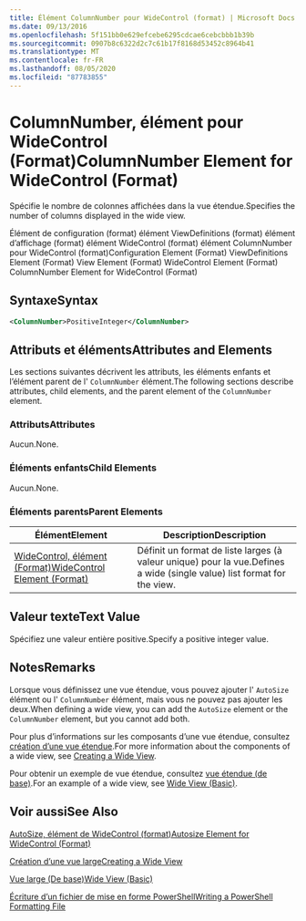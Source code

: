```yaml
---
title: Élément ColumnNumber pour WideControl (format) | Microsoft Docs
ms.date: 09/13/2016
ms.openlocfilehash: 5f151bb0e629efcebe6295cdcae6cebcbbb1b39b
ms.sourcegitcommit: 0907b8c6322d2c7c61b17f8168d53452c8964b41
ms.translationtype: MT
ms.contentlocale: fr-FR
ms.lasthandoff: 08/05/2020
ms.locfileid: "87783855"
---
```

# <a name="columnnumber-element-for-widecontrol-format"></a><span data-ttu-id="fe9ce-102">ColumnNumber, élément pour WideControl (Format)</span><span class="sxs-lookup"><span data-stu-id="fe9ce-102">ColumnNumber Element for WideControl (Format)</span></span>

<span data-ttu-id="fe9ce-103">Spécifie le nombre de colonnes affichées dans la vue étendue.</span><span class="sxs-lookup"><span data-stu-id="fe9ce-103">Specifies the number of columns displayed in the wide view.</span></span>

<span data-ttu-id="fe9ce-104">Élément de configuration (format) élément ViewDefinitions (format) élément d’affichage (format) élément WideControl (format) élément ColumnNumber pour WideControl (format)</span><span class="sxs-lookup"><span data-stu-id="fe9ce-104">Configuration Element (Format) ViewDefinitions Element (Format) View Element (Format) WideControl Element (Format) ColumnNumber Element for WideControl (Format)</span></span>

## <a name="syntax"></a><span data-ttu-id="fe9ce-105">Syntaxe</span><span class="sxs-lookup"><span data-stu-id="fe9ce-105">Syntax</span></span>

```xml
<ColumnNumber>PositiveInteger</ColumnNumber>
```

## <a name="attributes-and-elements"></a><span data-ttu-id="fe9ce-106">Attributs et éléments</span><span class="sxs-lookup"><span data-stu-id="fe9ce-106">Attributes and Elements</span></span>

<span data-ttu-id="fe9ce-107">Les sections suivantes décrivent les attributs, les éléments enfants et l’élément parent de l' `ColumnNumber` élément.</span><span class="sxs-lookup"><span data-stu-id="fe9ce-107">The following sections describe attributes, child elements, and the parent element of the `ColumnNumber` element.</span></span>

### <a name="attributes"></a><span data-ttu-id="fe9ce-108">Attributs</span><span class="sxs-lookup"><span data-stu-id="fe9ce-108">Attributes</span></span>

<span data-ttu-id="fe9ce-109">Aucun.</span><span class="sxs-lookup"><span data-stu-id="fe9ce-109">None.</span></span>

### <a name="child-elements"></a><span data-ttu-id="fe9ce-110">Éléments enfants</span><span class="sxs-lookup"><span data-stu-id="fe9ce-110">Child Elements</span></span>

<span data-ttu-id="fe9ce-111">Aucun.</span><span class="sxs-lookup"><span data-stu-id="fe9ce-111">None.</span></span>

### <a name="parent-elements"></a><span data-ttu-id="fe9ce-112">Éléments parents</span><span class="sxs-lookup"><span data-stu-id="fe9ce-112">Parent Elements</span></span>

|<span data-ttu-id="fe9ce-113">Élément</span><span class="sxs-lookup"><span data-stu-id="fe9ce-113">Element</span></span>|<span data-ttu-id="fe9ce-114">Description</span><span class="sxs-lookup"><span data-stu-id="fe9ce-114">Description</span></span>|
|-------------|-----------------|
|[<span data-ttu-id="fe9ce-115">WideControl, élément (Format)</span><span class="sxs-lookup"><span data-stu-id="fe9ce-115">WideControl Element (Format)</span></span>](./widecontrol-element-format.md)|<span data-ttu-id="fe9ce-116">Définit un format de liste larges (à valeur unique) pour la vue.</span><span class="sxs-lookup"><span data-stu-id="fe9ce-116">Defines a wide (single value) list format for the view.</span></span>|

## <a name="text-value"></a><span data-ttu-id="fe9ce-117">Valeur texte</span><span class="sxs-lookup"><span data-stu-id="fe9ce-117">Text Value</span></span>

<span data-ttu-id="fe9ce-118">Spécifiez une valeur entière positive.</span><span class="sxs-lookup"><span data-stu-id="fe9ce-118">Specify a positive integer value.</span></span>

## <a name="remarks"></a><span data-ttu-id="fe9ce-119">Notes</span><span class="sxs-lookup"><span data-stu-id="fe9ce-119">Remarks</span></span>

<span data-ttu-id="fe9ce-120">Lorsque vous définissez une vue étendue, vous pouvez ajouter l' `AutoSize` élément ou l' `ColumnNumber` élément, mais vous ne pouvez pas ajouter les deux.</span><span class="sxs-lookup"><span data-stu-id="fe9ce-120">When defining a wide view, you can add the `AutoSize` element or the `ColumnNumber` element, but you cannot add both.</span></span>

<span data-ttu-id="fe9ce-121">Pour plus d’informations sur les composants d’une vue étendue, consultez [création d’une vue étendue](./creating-a-wide-view.md).</span><span class="sxs-lookup"><span data-stu-id="fe9ce-121">For more information about the components of a wide view, see [Creating a Wide View](./creating-a-wide-view.md).</span></span>

<span data-ttu-id="fe9ce-122">Pour obtenir un exemple de vue étendue, consultez [vue étendue (de base)](./wide-view-basic.md).</span><span class="sxs-lookup"><span data-stu-id="fe9ce-122">For an example of a wide view, see [Wide View (Basic)](./wide-view-basic.md).</span></span>

## <a name="see-also"></a><span data-ttu-id="fe9ce-123">Voir aussi</span><span class="sxs-lookup"><span data-stu-id="fe9ce-123">See Also</span></span>

[<span data-ttu-id="fe9ce-124">AutoSize, élément de WideControl (format)</span><span class="sxs-lookup"><span data-stu-id="fe9ce-124">Autosize Element for WideControl (Format)</span></span>](./autosize-element-for-widecontrol-format.md)

[<span data-ttu-id="fe9ce-125">Création d’une vue large</span><span class="sxs-lookup"><span data-stu-id="fe9ce-125">Creating a Wide View</span></span>](./creating-a-wide-view.md)

[<span data-ttu-id="fe9ce-126">Vue large (De base)</span><span class="sxs-lookup"><span data-stu-id="fe9ce-126">Wide View (Basic)</span></span>](./wide-view-basic.md)

[<span data-ttu-id="fe9ce-127">Écriture d’un fichier de mise en forme PowerShell</span><span class="sxs-lookup"><span data-stu-id="fe9ce-127">Writing a PowerShell Formatting File</span></span>](./writing-a-powershell-formatting-file.md)
